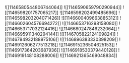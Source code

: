 ![[1146580544806744064]]
![[1146590659790290944]]
![[1146598201757065217]]
![[1146598202499485696]]
![[1146598203204071426]]
![[1146600409663885312]]
![[1146602604576694272]]
![[1146653716298158080]]
![[1146653717032124416]]
![[1146680247846232064]]
![[1146695911340294144]]
![[1146705822124109824]]
![[1146794932188975106]]
![[1146896383330398209]]
![[1146912606277513218]]
![[1146915236504625153]]
![[1146917364203687936]]
![[1146918530379440128]]
![[1146919148108288006]]
![[1146921365469048834]]
